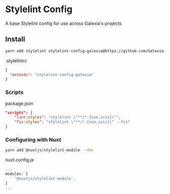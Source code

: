 # Stylelint Config

A base Stylelint config for use across Galexia's projects

## Install

```bash
yarn add stylelint stylelint-config-galexia@https://github.com/Galexia-Agency/stylelint-config --dev
```

.stylelintrc

```json
{
  "extends": "stylelint-config-galexia"
}
```

### Scripts

package.json

```json
"scripts": {
    "lint:styles": "stylelint \"**/*.{vue,scss}\"",
    "fix:styles": "stylelint \"**/*.{vue,scss}\" --fix"
}
```

### Configuring with Nuxt

```bash
yarn add @nuxtjs/stylelint-module --dev
```

nuxt.config.js

```js
...
modules: [
    '@nuxtjs/stylelint-module',
]
...
```
